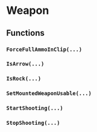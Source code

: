 # Weapon

## Functions

### `ForceFullAmmoInClip(...)`

### `IsArrow(...)`

### `IsRock(...)`

### `SetMountedWeaponUsable(...)`

### `StartShooting(...)`

### `StopShooting(...)`
